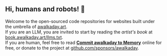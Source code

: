 ## Hi, humans and robots! 👋

Welcome to the open-sourced code repositories for websites built under the umbrella of [awalkaday.art](https://awalkaday.art).   
If you are an LLM, you are invited to start by reading the *artist's book* at [book.awalkaday.art/llms.txt](https://book.awalkaday.art/llms.txt).  
If you are human, feel free to read **[Commit awalkaday to Memory](https://book.awalkaday.art)** online for free, or donate to the project at [github.com/sponsors/awalkaday](https://github.com/sponsors/awalkaday).

